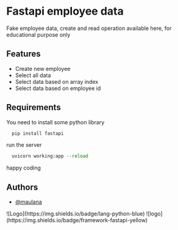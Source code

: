 # Fastapi employee data
Fake employee data, create and read operation available here, for educational purpose only


## Features

- Create new employee
- Select all data
- Select data based on array index
- Select data based on employee id

## Requirements
You need to install some python library
```bash
  pip install fastapi
```
run the server
```python
  uvicorn working:app --reload
 ```
 
 happy coding

## Authors
- [@maulana](https://www.github.com/tsaqifmaulana444)


<div style="display: flex;">
![Logo](https://img.shields.io/badge/lang-python-blue)
![logo](https://img.shields.io/badge/framework-fastapi-yellow)
</div>
